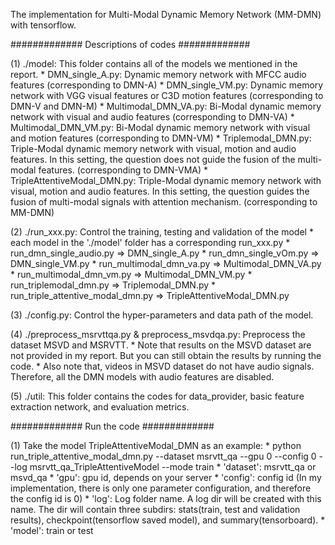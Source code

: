 The implementation for Multi-Modal Dynamic Memory Network (MM-DMN) with tensorflow.

############# Descriptions of codes ############# 

(1) ./model: This folder contains all of the models we mentioned in the report. 
	* DMN_single_A.py: Dynamic memory network with MFCC audio features (corresponding to DMN-A)
	* DMN_single_VM.py: Dynamic memory network with VGG visual features or C3D motion features  (corresponding to DMN-V and DMN-M)
	* Multimodal_DMN_VA.py: Bi-Modal dynamic memory network with visual and audio features (corresponding to DMN-VA)
	* Multimodal_DMN_VM.py: Bi-Modal dynamic memory network with visual and motion features (corresponding to DMN-VM)
	* Triplemodal_DMN.py: Triple-Modal dynamic memory network with visual, motion and audio features. In this setting, the question does not guide the fusion of the multi-modal features. (corresponding to DMN-VMA)
	* TripleAttentiveModal_DMN.py: Triple-Modal dynamic memory network with visual, motion and audio features. In this setting, the question guides the fusion of multi-modal signals with attention mechanism. (corresponding to MM-DMN)
	
(2) ./run_xxx.py: Control the training, testing and validation of the model
	* each model in the './model' folder has a corresponding run_xxx.py
	* run_dmn_single_audio.py => DMN_single_A.py
	* run_dmn_single_vOm.py => DMN_single_VM.py
	* run_multimodal_dmn_va.py => Multimodal_DMN_VA.py
	* run_multimodal_dmn_vm.py => Multimodal_DMN_VM.py
	* run_triplemodal_dmn.py => Triplemodal_DMN.py
	* run_triple_attentive_modal_dmn.py => TripleAttentiveModal_DMN.py
	
(3) ./config.py: Control the hyper-parameters and data path of the model.

(4) ./preprocess_msrvttqa.py & preprocess_msvdqa.py: Preprocess the dataset MSVD and MSRVTT.
	* Note that results on the MSVD dataset are not provided in my report. But you can still obtain the results by running the code.
	* Also note that, videos in MSVD dataset do not have audio signals. Therefore, all the DMN models with audio features are disabled.
	
(5) ./util: This folder contains the codes for data_provider, basic feature extraction network, and evaluation metrics.


############# Run the code #############

(1) Take the model TripleAttentiveModal_DMN as an example:
	* python run_triple_attentive_modal_dmn.py --dataset msrvtt_qa --gpu 0 --config 0 --log msrvtt_qa_TripleAttentiveModel --mode train
	* 'dataset': msrvtt_qa or msvd_qa
	* 'gpu': gpu id, depends on your server
	* 'config': config id (In my implementation, there is only one parameter configuration, and therefore the config id is 0)
	* 'log': Log folder name. A log dir will be created with this name. The dir will contain three subdirs: stats(train, test and validation results), checkpoint(tensorflow saved model), and summary(tensorboard).
	* 'model': train or test

